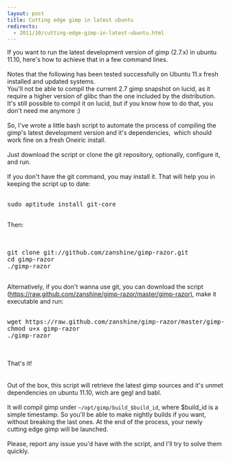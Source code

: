 ```yaml
---
layout: post
title: Cutting edge gimp in latest ubuntu
redirects:
  - 2011/10/cutting-edge-gimp-in-latest-ubuntu.html
---
```


If you want to run the latest development version of gimp (2.7.x) in ubuntu 11.10, here's how to achieve that in a few command lines.<br />
<br />
Notes that the following has been tested successfully&nbsp;on Ubuntu 11.x fresh installed and updated systems.<br />
You'll not be able to compil the current 2.7 gimp snapshot on lucid, as it require a higher version of glibc than the one included by the distribution. It's still possible to compil it on lucid, but if you know how to do that, you don't need me anymore :)<br />
<br />
So, I've wrote a little bash script to automate the process of compiling the gimp's latest development version and it's dependencies,&nbsp; which should work fine on a fresh Oneiric install. <br />
<br />
Just download the script or clone the git repository, optionally, configure it, and run.<br />
<br />
If you don't have the git command, you may install it. That will help you in keeping the script up to date:<br />
<br />
<pre>sudo aptitude install git-core</pre>
<br />
Then:<br />
<br />
<br />
<pre>git clone git://github.com/zanshine/gimp-razor.git
cd gimp-razor
./gimp-razor
</pre>
<br />
Alternatively, if you don't wanna use git, you can download the script (<a href="https://raw.github.com/zanshine/gimp-razor/master/gimp-razor">https://raw.github.com/zanshine/gimp-razor/master/gimp-razor)</a>, make it executable and run:<br />
<br />
<pre>wget https://raw.github.com/zanshine/gimp-razor/master/gimp-razor
chmod u+x gimp-razor
./gimp-razor
</pre>
<br />
<br />
That's it!<br />
<br />
<br />
Out of the box, this script will retrieve the latest gimp sources and it's unmet dependencies on ubuntu 11.10, wich are gegl and babl.<br />
<br />
It will compil gimp under <code>~/opt/gimp/build_$build_id</code>, where $build_id is a simple timestamp. So you'll be able to make nightly builds if you want, without breaking the last ones. At the end of the process, your newly cutting edge gimp will be launched.<br />
<br />
Please, report any issue you'd have with the script, and I'll try to solve them quickly.<br />
<br />
